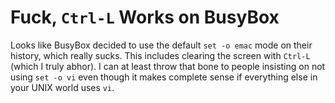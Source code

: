 # Fuck, `Ctrl-L` Works on BusyBox

Looks like BusyBox decided to use the default `set -o emac` mode on
their history, which really sucks. This includes clearing the screen
with `Ctrl-L` (which I truly abhor). I can at least throw that bone to
people insisting on not using `set -o vi` even though it makes complete
sense if everything else in your UNIX world uses `vi`.
